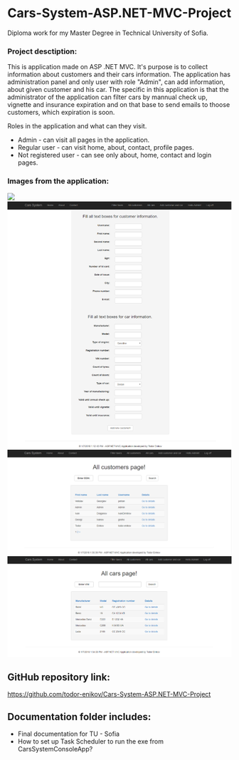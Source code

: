 ﻿# Cars-System-ASP.NET-MVC-Project
Diploma work for my Master Degree in Technical University of Sofia.

### Project desctiption:
This is application made on ASP .NET MVC. It's purpose is to collect information about customers and their cars information. The application has administration panel and only user with role "Admin", can add information, about given customer and his car. The specific in this application is that the administrator of the application can filter cars by mannual check up, vignette and insurance expiration and on that base to send emails to thoose customers, which expiration is soon.

Roles in the application and what can they visit.
* Admin - can visit all pages in the application.
* Regular user - can visit home, about, contact, profile pages.
* Not registered user - can see only about, home, contact and login pages.

### Images from the application: 

![](Images/Home.png)
![](Images/AddUser.png)
![](Images/AllUsers.png)
![](Images/AllCars.png)

## GitHub repository link:

https://github.com/todor-enikov/Cars-System-ASP.NET-MVC-Project

## Documentation folder includes:
  * Final documentation for TU - Sofia
  * How to set up Task Scheduler to run the exe from CarsSystemConsoleApp?
